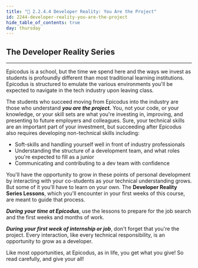 ```yaml
---
title: "📓 2.2.4.4 Developer Reality: You Are the Project"
id: 2244-developer-reality-you-are-the-project
hide_table_of_contents: true
day: thursday
---
```


## The Developer Reality Series
---

Epicodus is a school, but the time we spend here and the ways we invest as students is profoundly different than most traditional learning institutions. Epicodus is structured to emulate the various environments you'll be expected to navigate in the tech industry upon leaving class.

The students who succeed moving from Epicodus into the industry are those who understand _**you are the project.**_ You, not your code, or your knowledge, or your skill sets are what you're investing in, improving, and presenting to future employers and colleagues. Sure, your technical skills are an important part of your investment, but succeeding after Epicodus also requires developing non-technical skills including:

* Soft-skills and handling yourself well in front of industry professionals
* Understanding the structure of a development team, and what roles you're expected to fill as a junior
* Communicating and contributing to a dev team with confidence

You'll have the opportunity to grow in these points of personal development by interacting with your co-students as your technical understanding grows. But some of it you'll have to learn on your own. The **Developer Reality Series Lessons**, which you'll encounter in your first weeks of this course, are meant to guide that process.

_**During your time at Epicodus**_, use the lessons to prepare for the job search and the first weeks and months of work. 

_**During your first week of internship or job**_, don't forget that you're the project. Every interaction, like every technical responsibility, is an opportunity to grow as a developer. 

Like most opportunities, at Epicodus, as in life, you get what you give! So read carefully, and give your all!
